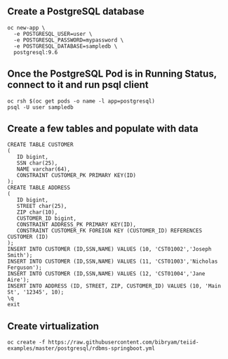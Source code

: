 ## Create a PostgreSQL database 
```
oc new-app \
  -e POSTGRESQL_USER=user \
  -e POSTGRESQL_PASSWORD=mypassword \
  -e POSTGRESQL_DATABASE=sampledb \
  postgresql:9.6
```
## Once the PostgreSQL Pod is in Running Status, connect to it and run psql client
```
oc rsh $(oc get pods -o name -l app=postgresql)
psql -U user sampledb
```
## Create a few tables and populate with data
```
CREATE TABLE CUSTOMER
(
   ID bigint,
   SSN char(25),
   NAME varchar(64),
   CONSTRAINT CUSTOMER_PK PRIMARY KEY(ID)
);
CREATE TABLE ADDRESS
(
   ID bigint,
   STREET char(25),
   ZIP char(10),
   CUSTOMER_ID bigint,
   CONSTRAINT ADDRESS_PK PRIMARY KEY(ID),
   CONSTRAINT CUSTOMER_FK FOREIGN KEY (CUSTOMER_ID) REFERENCES CUSTOMER (ID)
);
INSERT INTO CUSTOMER (ID,SSN,NAME) VALUES (10, 'CST01002','Joseph Smith');
INSERT INTO CUSTOMER (ID,SSN,NAME) VALUES (11, 'CST01003','Nicholas Ferguson');
INSERT INTO CUSTOMER (ID,SSN,NAME) VALUES (12, 'CST01004','Jane Aire');
INSERT INTO ADDRESS (ID, STREET, ZIP, CUSTOMER_ID) VALUES (10, 'Main St', '12345', 10);
\q
exit
```
## Create virtualization
```
oc create -f https://raw.githubusercontent.com/bibryam/teiid-examples/master/postgresql/rdbms-springboot.yml
```
